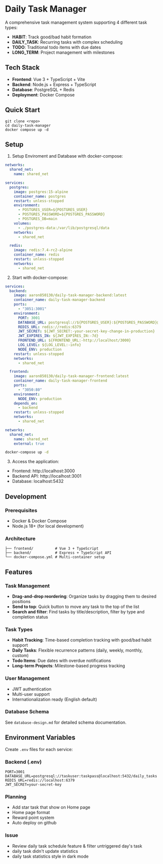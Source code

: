 # Daily Task Manager

A comprehensive task management system supporting 4 different task types:
- **HABIT**: Track good/bad habit formation
- **DAILY_TASK**: Recurring tasks with complex scheduling
- **TODO**: Traditional todo items with due dates  
- **LONG_TERM**: Project management with milestones

## Tech Stack

- **Frontend**: Vue 3 + TypeScript + Vite
- **Backend**: Node.js + Express + TypeScript
- **Database**: PostgreSQL + Redis
- **Deployment**: Docker Compose

## Quick Start

```
git clone <repo>
cd daily-task-manager
docker compose up -d
```

## Setup

1. Setup Enviroment and Database with docker-compose:

```docker-compose.yml
networks:
  shared_net:
    name: shared_net

services:
  postgres:
    image: postgres:15-alpine
    container_name: postgres
    restart: unless-stopped
    environment:
      - POSTGRES_USER=${POSTGRES_USER}
      - POSTGRES_PASSWORD=${POSTGRES_PASSWORD}
      - POSTGRES_DB=main
    volumes:
      - ./postgres-data:/var/lib/postgresql/data
    networks:
      - shared_net

  redis:
    image: redis:7.4-rc2-alpine
    container_name: redis
    restart: unless-stopped
    networks:
      - shared_net
```

2. Start with docker-compose:

```docker-compose.yml
services:
  backend:
    image: aaron850130/daily-task-manager-backend:latest
    container_name: daily-task-manager-backend
    ports:
      - "3051:3001"
    environment:
      PORT: 3001
      DATABASE_URL: postgresql://${POSTGRES_USER}:${POSTGRES_PASSWORD}@postgres:5432/${POSTGRES_DB:-daily_tasks}
      REDIS_URL: redis://redis:6379
      JWT_SECRET: ${JWT_SECRET:-your-secret-key-change-in-production}
      JWT_EXPIRES_IN: ${JWT_EXPIRES_IN:-7d}
      FRONTEND_URL: ${FRONTEND_URL:-http://localhost/3000}
      LOG_LEVEL: ${LOG_LEVEL:-info}
      NODE_ENV: production
    restart: unless-stopped
    networks:
      - shared_net

  frontend:
    image: aaron850130/daily-task-manager-frontend:latest
    container_name: daily-task-manager-frontend
    ports:
      - "3050:80"
    environment:
      NODE_ENV: production
    depends_on:
      - backend
    restart: unless-stopped
    networks:
      - shared_net

networks:
  shared_net:
    name: shared_net
    external: true
```

```bash
docker-compose up -d
```

3. Access the application:
- Frontend: http://localhost:3000
- Backend API: http://localhost:3001
- Database: localhost:5432

## Development

### Prerequisites
- Docker & Docker Compose
- Node.js 18+ (for local development)

### Architecture

```
├── frontend/          # Vue 3 + TypeScript
├── backend/           # Express + TypeScript API
└── docker-compose.yml # Multi-container setup
```

## Features

### Task Management
- **Drag-and-drop reordering**: Organize tasks by dragging them to desired positions
- **Send to top**: Quick button to move any task to the top of the list
- **Search and filter**: Find tasks by title/description, filter by type and completion status

### Task Types
- **Habit Tracking**: Time-based completion tracking with good/bad habit support
- **Daily Tasks**: Flexible recurrence patterns (daily, weekly, monthly, custom)
- **Todo Items**: Due dates with overdue notifications
- **Long-term Projects**: Milestone-based progress tracking

### User Management
- JWT authentication
- Multi-user support
- Internationalization ready (English default)

### Database Schema
See `database-design.md` for detailed schema documentation.

## Environment Variables

Create `.env` files for each service:

### Backend (.env)
```
PORT=3001
DATABASE_URL=postgresql://taskuser:taskpass@localhost:5432/daily_tasks
REDIS_URL=redis://localhost:6379
JWT_SECRET=your-secret-key
```

### Planning
- Add star task that show on Home page
- Home page format
- Reward point system
- Auto deploy on github

### Issue
- Review daily task schedule feature & filter untriggered day's task
- daily task didn't update statistics
- daily task statistics style in dark mode